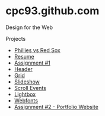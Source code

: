 # cpc93.github.com

Design for the Web

Projects
* [Phillies vs Red Sox](http://cpc93.github.io/Phillies "Phillies vs Red Sox")
* [Resume](http://cpc93.github.io/resume "Resume") 
* [Assignment #1](http://cpc93.github.io/Assignment1 "Assignment #1") 
* [Header](http://cpc93.github.io/header "Header") 
* [Grid](http://cpc93.github.io/grid "Grid") 
* [Slideshow](http://cpc93.github.io/slideshow "Slideshow") 
* [Scroll Events](http://cpc93.github.io/scrolling "Scroll Events") 
* [Lightbox](http://cpc93.github.io/lightbox "Lightbox")
* [Webfonts](http://cpc93.github.io/web-fonts "Webfonts")
* [Assignment #2 - Portfolio Website](http://cpc93.github.io/Assignment2 "Assignment #2")  